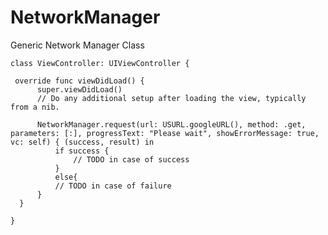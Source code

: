 # NetworkManager
Generic Network Manager Class

    class ViewController: UIViewController {

     override func viewDidLoad() {
          super.viewDidLoad()
          // Do any additional setup after loading the view, typically from a nib.
        
          NetworkManager.request(url: USURL.googleURL(), method: .get, parameters: [:], progressText: "Please wait", showErrorMessage: true, vc: self) { (success, result) in
              if success {
                  // TODO in case of success
              }
              else{
              // TODO in case of failure
          }
      }

    }
